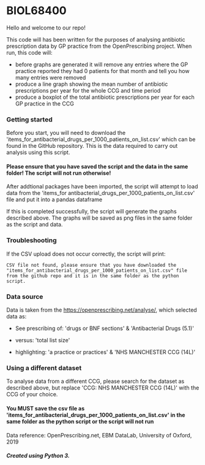 # BIOL68400

Hello and welcome to our repo! 

This code will has been written for the purposes of analysing antibiotic prescription data by GP practice from the OpenPrescribing project. When run, this code will:
* before graphs are generated it will remove any entries where the GP practice reported they had 0 patients for that month and tell you how many entries were removed
* produce a line graph showing the mean number of antibiotic prescriptions per year for the whole CCG and time period
* produce a boxplot of the total antibiotic prescriptions per year for each GP practice in the CCG

### Getting started

Before you start, you will need to download the 'items_for_antibacterial_drugs_per_1000_patients_on_list.csv' which can be found in the GitHub repository. This is the data required to carry out analysis using this script. 

#### Please ensure that you have saved the script and the data in the same folder! The script will not run otherwise!

After addtional packages have been imported, the script will attempt to load data from the 'items_for antibacterial_drugs_per_1000_patients_on_list.csv' file and put it into a pandas dataframe

If this is completed successfully, the script will generate the graphs described above. The graphs will be saved as png files in the same folder as the script and data.

### Troubleshooting

If the CSV upload does not occur correctly, the script will print: 

```
CSV file not found, please ensure that you have downloaded the "items_for_antibacterial_drugs_per_1000_patients_on_list.csv" file from the github repo and it is in the same folder as the python script.
```
 

### Data source

Data is taken from the https://openprescribing.net/analyse/, which selected data as: 

* See prescribing of: 'drugs or BNF sections' & 'Antibacterial Drugs (5.1)'

* versus: 'total list size'

* highlighting: 'a practice or practices' & 'NHS MANCHESTER CCG (14L)'

### Using a different dataset

To analyse data from a different CCG, please search for the dataset as described above, but replace 'CCG: NHS MANCHESTER CCG (14L)' with the CCG of your choice.

#### You MUST save the csv file as 'items_for_antibacterial_drugs_per_1000_patients_on_list.csv' in the same folder as the python script or the script will not run

Data reference: OpenPrescribing.net, EBM DataLab, University of Oxford, 2019

##### Created using Python 3. 

